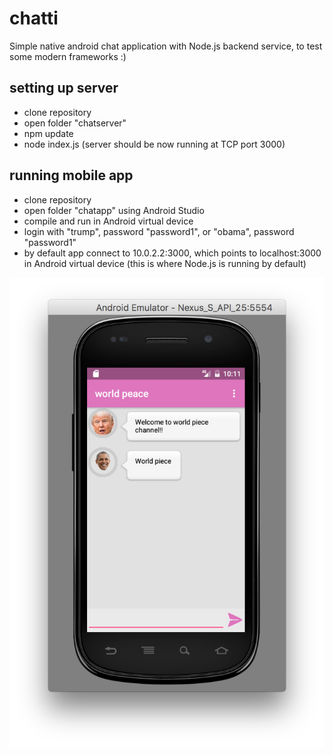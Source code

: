 # chatti

Simple native android chat application with Node.js backend service, to test some modern frameworks :)

## setting up server

* clone repository
* open folder "chatserver"
* npm update
* node index.js (server should be now running at TCP port 3000)

## running mobile app

* clone repository
* open folder "chatapp" using Android Studio
* compile and run in Android virtual device
* login with "trump", password "password1", or "obama", password "password1"
* by default app connect to 10.0.2.2:3000, which points to localhost:3000 in Android virtual device (this is where Node.js is running by default)


![Alt text](images/Capture1.png)

